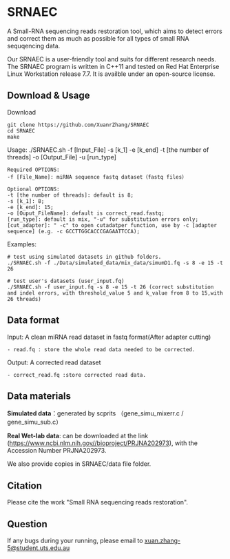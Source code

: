 # SRNAEC
A Small-RNA sequencing reads restoration tool, which aims to detect errors and correct them as much as possible for all types of small RNA sequqencing data.  

Our SRNAEC is a user-friendly tool and suits for different research needs. The SRNAEC program is written in C++11 and tested on Red Hat Enterprise Linux Workstation release 7.7. It is availble under an open-source license.


## Download & Usage

Download

	git clone https://github.com/XuanrZhang/SRNAEC
	cd SRNAEC
	make
	
	
Usage: ./SRNAEC.sh -f [Input_File] -s [k_1] -e [k_end] -t [the number of threads] -o [Output_File] -u [run_type]

	Required OPTIONS:
	-f [File_Name]: miRNA sequence fastq dataset（fastq files）

	Optional OPTIONS:
	-t [the number of threads]: default is 8;
	-s [k_1]: 8;
	-e [k_end]: 15;
	-o [Ouput_FileName]: default is correct_read.fastq;
	[run_type]: default is mix, "-u" for substitution errors only;
	[cut_adapter]: " -c" to open cutadatper function, use by -c [adapter sequence] (e.g. -c GCCTTGGCACCCGAGAATTCCA);
	
Examples: 

	# test using simulated datasets in github folders.
	./SRNAEC.sh -f ./Data/simulated_data/mix_data/simumD1.fq -s 8 -e 15 -t 26 
	
	# test user's datasets (user_input.fq)
	./SRNAEC.sh -f user_input.fq -s 8 -e 15 -t 26 (correct substitution and indel errors, with threshold_value 5 and k_value from 8 to 15,with 26 threads)
	

  
## Data format
Input: A clean miRNA read dataset in fastq format(After adapter cutting)

	- read.fq : store the whole read data needed to be corrected.
	
Output: A corrected read dataset 

	- correct_read.fq :store corrected read data.
	
## Data materials

**Simulated data**：generated by scprits （gene_simu_mixerr.c / gene_simu_sub.c）

**Real Wet-lab data**: can be downloaded at the link (https://www.ncbi.nlm.nih.gov//bioproject/PRJNA202973), with the Accession Number PRJNA202973.

We also provide copies in SRNAEC/data file folder.

	
## Citation
Please cite the work "Small RNA sequencing reads restoration".

## Question
If any bugs during your running, please email to xuan.zhang-5@student.uts.edu.au

